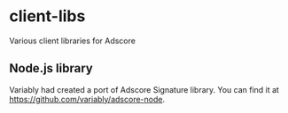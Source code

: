 # client-libs
Various client libraries for Adscore


## Node.js library

Variably had created a port of Adscore Signature library. You can find it at https://github.com/variably/adscore-node.
